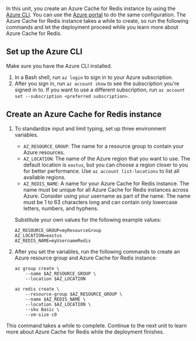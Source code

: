 In this unit, you create an Azure Cache for Redis instance by using the [Azure CLI](/cli/azure/install-azure-cli). You can use the [Azure portal](https://portal.azure.com) to do the same configuration. The Azure Cache for Redis instance takes a while to create, so run the following commands and let the deployment proceed while you learn more about Azure Cache for Redis.

## Set up the Azure CLI

Make sure you have the Azure CLI installed.

1. In a Bash shell, run `az login` to sign in to your Azure subscription.
1. After you sign in, run `az account show` to see the subscription you're signed in to. If you want to use a different subscription, run `az account set --subscription <preferred subscription>`.

## Create an Azure Cache for Redis instance

1. To standardize input and limit typing, set up three environment variables.

   - `AZ_RESOURCE_GROUP`: The name for a resource group to contain your Azure resources.
   - `AZ_LOCATION`: The name of the Azure region that you want to use. The default location is `eastus`, but you can choose a region closer to you for better performance. Use `az account list-locations` to list all available regions.
   - `AZ_REDIS_NAME`: A name for your Azure Cache for Redis instance. The name must be unique for all Azure Cache for Redis instances across Azure. Consider using your username as part of the name. The name must be 1 to 63 characters long and can contain only lowercase letters, numbers, and hyphens.

   Substitute your own values for the following example values:

   ```azcli
   AZ_RESOURCE_GROUP=myResourceGroup
   AZ_LOCATION=eastus
   AZ_REDIS_NAME=myUsernameRedis
   ```

1. After you set the variables, run the following commands to create an Azure resource group and Azure Cache for Redis instance:

   ```azcli
   az group create \
       --name $AZ_RESOURCE_GROUP \
       --location $AZ_LOCATION
   
   az redis create \
       --resource-group $AZ_RESOURCE_GROUP \
       --name $AZ_REDIS_NAME \
       --location $AZ_LOCATION \
       --sku Basic \
       --vm-size c0
   ```

This command takes a while to complete. Continue to the next unit to learn more about Azure Cache for Redis while the deployment finishes.